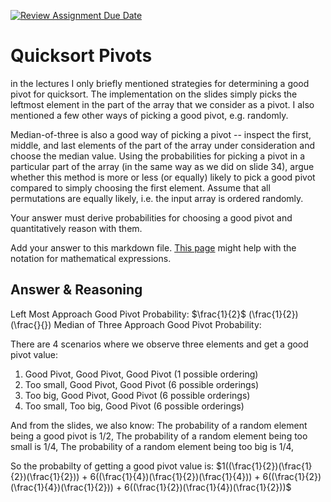 [![Review Assignment Due Date](https://classroom.github.com/assets/deadline-readme-button-24ddc0f5d75046c5622901739e7c5dd533143b0c8e959d652212380cedb1ea36.svg)](https://classroom.github.com/a/IF3rQO50)
# Quicksort Pivots

in the lectures I only briefly mentioned strategies for determining a good pivot
for quicksort. The implementation on the slides simply picks the leftmost
element in the part of the array that we consider as a pivot. I also mentioned a
few other ways of picking a good pivot, e.g. randomly.

Median-of-three is also a good way of picking a pivot -- inspect the first,
middle, and last elements of the part of the array under consideration and
choose the median value. Using the probabilities for picking a pivot in a
particular part of the array (in the same way as we did on slide 34), argue
whether this method is more or less (or equally) likely to pick a good pivot
compared to simply choosing the first element. Assume that all permutations are
equally likely, i.e. the input array is ordered randomly.

Your answer must derive probabilities for choosing a good pivot and
quantitatively reason with them.

Add your answer to this markdown file. [This
page](https://docs.github.com/en/get-started/writing-on-github/working-with-advanced-formatting/writing-mathematical-expressions)
might help with the notation for mathematical expressions.

## Answer & Reasoning

Left Most Approach Good Pivot Probability: $\frac{1}{2}$
(\frac{1}{2})
(\frac{}{})
Median of Three Approach Good Pivot Probability:

There are 4 scenarios where we observe three elements and get a good pivot value:
1) Good Pivot, Good Pivot, Good Pivot (1 possible ordering)
2) Too small, Good Pivot, Good Pivot (6 possible orderings)
3) Too big, Good Pivot, Good Pivot (6 possible orderings)
4) Too small, Too big, Good Pivot (6 possible orderings)

And from the slides, we also know:
The probability of a random element being a good pivot is 1/2,
The probability of a random element being too small is 1/4,
The probability of a random element being too big is 1/4,

So the probabilty of getting a good pivot value is:
$1((\frac{1}{2})(\frac{1}{2})(\frac{1}{2})) + 6((\frac{1}{4})(\frac{1}{2})(\frac{1}{4})) + 6((\frac{1}{2})(\frac{1}{4})(\frac{1}{2})) + 6((\frac{1}{2})(\frac{1}{4})(\frac{1}{2}))$ 